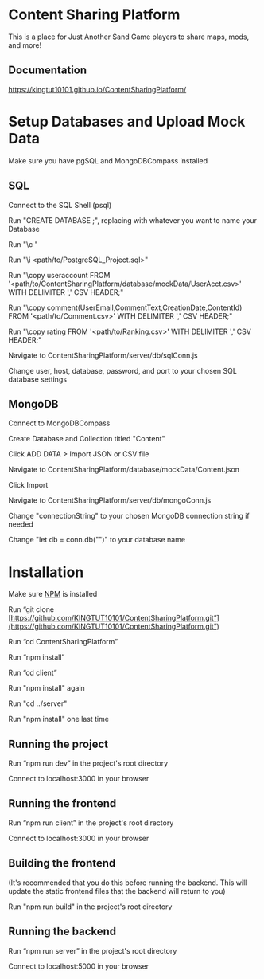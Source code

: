 # Content Sharing Platform

This is a place for Just Another Sand Game players to share maps, mods, and more!

## Documentation

https://kingtut10101.github.io/ContentSharingPlatform/

# Setup Databases and Upload Mock Data

Make sure you have pgSQL and MongoDBCompass installed

## SQL

Connect to the SQL Shell (psql)

Run "CREATE DATABASE <Database>;", replacing <Database> with whatever you want to name your Database

Run "\c <Database>"

Run "\i <path/to/PostgreSQL_Project.sql>"

Run "\copy useraccount FROM '<path/to/ContentSharingPlatform/database/mockData/UserAcct.csv>' WITH DELIMITER ',' CSV HEADER;"

Run "\copy comment(UserEmail,CommentText,CreationDate,ContentId) FROM '<path/to/Comment.csv>' WITH DELIMITER ',' CSV HEADER;"

Run "\copy rating FROM '<path/to/Ranking.csv>' WITH DELIMITER ',' CSV HEADER;"

Navigate to ContentSharingPlatform/server/db/sqlConn.js

Change user, host, database, password, and port to your chosen SQL database settings

## MongoDB

Connect to MongoDBCompass

Create Database and Collection titled "Content"

Click ADD DATA > Import JSON or CSV file

Navigate to ContentSharingPlatform/database/mockData/Content.json

Click Import

Navigate to ContentSharingPlatform/server/db/mongoConn.js

Change "connectionString" to your chosen MongoDB connection string if needed

Change "let db = conn.db("<Database>")" to your database name


# Installation

Make sure [NPM](https://docs.npmjs.com/downloading-and-installing-node-js-and-npm) is installed

Run “git clone [https://github.com/KINGTUT10101/ContentSharingPlatform.git”](https://github.com/KINGTUT10101/ContentSharingPlatform.git”)

Run “cd ContentSharingPlatform”

Run “npm install”

Run “cd client”

Run "npm install" again

Run "cd ../server"

Run "npm install" one last time

## Running the project

Run “npm run dev” in the project's root directory

Connect to localhost:3000 in your browser

## Running the frontend

Run “npm run client” in the project's root directory

Connect to localhost:3000 in your browser

## Building the frontend

(It's recommended that you do this before running the backend. This will update the static frontend files that the backend will return to you)

Run "npm run build" in the project's root directory

## Running the backend

Run “npm run server” in the project's root directory

Connect to localhost:5000 in your browser
